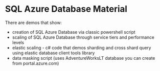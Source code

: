 # SQL Azure Database Material
There are demos that show:
* creation of SQL Azure Database via classic powershell script
* scaling of SQL Azure Database through service tiers and performance levels
* elastic scaling - c# code that demos sharding and cross shard query using elastic database client tools library
* data masking script (uses AdventureWorksLT database you can create from portal.azure.com)

